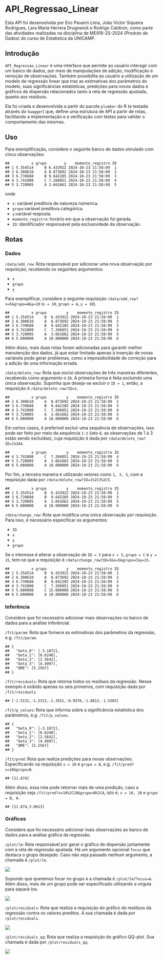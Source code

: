 
# API_Regressao_Linear

Esta API foi desenvolvida por Eric Pavarin Lima, João Victor Siqueira
Rodrigues, Lara Maria Herrera Drugowick e Rodrigo Caldiron, como parte
das atividades realizadas na disciplina de ME918-2S-2024 (Produto de
Dados) do curso de Estatística da UNICAMP.

## Introdução

`API_Regressao_Linear` é uma interface que permite ao usuário interagir
com um banco de dados, por meio de manipulações de adição, modificação e
remoção de observações. Também possibilita ao usuário a utilização de um
modelo de regressão linear que traz as estimativas dos parâmetros do
modelo, suas significâncias estatísticas, predições para novos dados e
gráficos de dispersão relacionados tanto à reta de regressão ajustada,
quanto aos resíduos.

Ela foi criada e desenvolvida a partir do pacote `plumber` do R (e
testada através do `Swagger`) que, define uma estrutura de API a partir
de rotas, facilitando a implementação e a verificação com testes para
validar o comportamento das mesmas.

## Uso

Para exemplificação, considere o seguinte banco de dados simulado com
cinco observações:

    ##          x grupo        y    momento_registro ID
    ## 1 5.354514     B 6.433922 2024-10-23 21:58:09  1
    ## 2 6.308610     A 8.873692 2024-10-23 21:58:09  2
    ## 3 6.739688     B 9.642285 2024-10-23 21:58:09  3
    ## 4 3.741000     C 7.266051 2024-10-23 21:58:09  4
    ## 5 3.720005     A 3.661662 2024-10-23 21:58:09  5

onde

- `x`: variável preditora de natureza númerica.
- `grupo`:variável preditora categórica.
- `y`:variável resposta.
- `momento_registro`: horário em que a observação foi gerada.
- `ID`: identificador responsável pela exclusividade da observação.

## Rotas

### Dados

`/data/add_row`: Rota responsável por adicionar uma nova observação por
requisição, recebendo os seguintes argumentos:

- `x`
- `grupo`
- `y`

Para exemplificar, considere a seguinte requisição
`/data/add_row?x=5&grupo=A&y=10` (`x = 10`, `grupo = A`, `y = 10`).

    ##          x grupo         y    momento_registro ID
    ## 1 5.354514     B  6.433922 2024-10-23 21:58:09  1
    ## 2 6.308610     A  8.873692 2024-10-23 21:58:09  2
    ## 3 6.739688     B  9.642285 2024-10-23 21:58:09  3
    ## 4 3.741000     C  7.266051 2024-10-23 21:58:09  4
    ## 5 3.720005     A  3.661662 2024-10-23 21:58:09  5
    ## 6 5.000000     A 10.000000 2024-10-23 21:58:09  6

Além disso, mais duas rotas foram adicionadas para garantir melhor
manutenção dos dados, já que estar limitado apenas à inserção de novas
variáveis pode gerar problemas, como a impossibolidade de correção para
a adição de uma informação errada.

`/data/delete_row`: Rota que exclui observações de três maneiras
diferentes, recebendo como argumento o `ID`. A primeira forma é feita
excluindo uma única observação. Suponha que deseja-se excluir o
`ID = 1`, então, a requisição é `/data/delete_row?ID=1`.

    ##          x grupo         y    momento_registro ID
    ## 2 6.308610     A  8.873692 2024-10-23 21:58:09  2
    ## 3 6.739688     B  9.642285 2024-10-23 21:58:09  3
    ## 4 3.741000     C  7.266051 2024-10-23 21:58:09  4
    ## 5 3.720005     A  3.661662 2024-10-23 21:58:09  5
    ## 6 5.000000     A 10.000000 2024-10-23 21:58:09  6

Em certos casos, é preferível excluir uma sequência de observações, isso
pode ser feito por meio da sequência `1:3` (isto é, as observações de 1
à 3 estão sendo excluídas), cuja requisição é dada por
`/data/delete_row?ID=1%3A4`.

    ##          x grupo         y    momento_registro ID
    ## 4 3.741000     C  7.266051 2024-10-23 21:58:09  4
    ## 5 3.720005     A  3.661662 2024-10-23 21:58:09  5
    ## 6 5.000000     A 10.000000 2024-10-23 21:58:09  6

Por fim, a terceira maneira é utilizando vetores como `1, 3, 5`, com a
requisição dada por `/data/delete_row?ID=1%2C3%2C5`.

    ##          x grupo         y    momento_registro ID
    ## 1 5.354514     B  6.433922 2024-10-23 21:58:09  1
    ## 3 6.739688     B  9.642285 2024-10-23 21:58:09  3
    ## 5 3.720005     A  3.661662 2024-10-23 21:58:09  5
    ## 6 5.000000     A 10.000000 2024-10-23 21:58:09  6

`/data/change_row`: Rota que modifica uma única observação por
requisição. Para isso, é necessário especificar os argumentos:

- `ID`
- `x`
- `y`
- `grupo`

Se o interesse é alterar a observação de `ID = 5` para `x = 5`,
`grupo = C` e `y = 15`, tem-se que a requisição é
`/data/change_row?ID=5&x=5&grupo=C&y=15`.

    ##          x grupo         y    momento_registro ID
    ## 1 5.354514     B  6.433922 2024-10-23 21:58:09  1
    ## 2 6.308610     A  8.873692 2024-10-23 21:58:09  2
    ## 3 6.739688     B  9.642285 2024-10-23 21:58:09  3
    ## 4 3.741000     C  7.266051 2024-10-23 21:58:09  4
    ## 5 5.000000     C 15.000000 2024-10-23 21:58:09  5
    ## 6 5.000000     A 10.000000 2024-10-23 21:58:09  6

### Inferência

Considere que foi necessário adicionar mais observações no banco de
dados para a análise inferêncial.

`/fit/param`: Rota que fornece as estimativas dos parâmetros da
regressão, e.g. `/fit/param`.

    ## {
    ##   "beta_0": [-3.1872],
    ##   "beta_1": [0.6248],
    ##   "beta_2": [2.5642],
    ##   "beta_3": [4.4997],
    ##   "QME": [5.2567]
    ## }

`/fit/residuals`: Rota que retorna todos os resíduos da regressão. Nesse
exemplo é exibido apenas os seis primeiros, com requisição dada por
`/fit/residuals`.

    ## [-1.5131,-1.2313,-1.3551,-0.9376,-1.8813,-1.5385]

`/fit/p_values`: Rota que informa sobre a significância estatística dos
parâmetros, e.g. `/fit/p_values`.

    ## {
    ##   "beta_0": [-3.1872],
    ##   "beta_1": [0.6248],
    ##   "beta_2": [2.5642],
    ##   "beta_3": [4.4997],
    ##   "QME": [5.2567]
    ## }

`/fit/pred`: Rota que realiza predições para novas observações.
Especificando na requisição `x = 10` e `grupo = B`,
e.g. `/fit/pred?x=10&grupo=B`.

    ## [11.874]

Além disso, essa rota pode retornar mais de uma predição, caso a
requisição seja `/fit/pred?x=10%2C20&grupo=B%2CA`, isto é, `x = 10, 20`
e `grupo = B, A`.

    ## [11.874,3.0613]

### Gráficos

Considere que foi necessário adicionar mais observações ao banco de
dados para a análise gráfica da regressão.

`/plot/lm`: Rota responsável por gerar o gráfico de dispersão juntamente
com a reta de regressão ajustada. Há um argumento opcional `focus` que
destaca o grupo desejado. Caso não seja passado nenhum argumento, a
chamada é `/plot/lm`.

![](README_files/figure-gfm/unnamed-chunk-15-1.png)<!-- -->

Supondo que queremos focar no grupo `A` a chamada é `/plot/lm?focus=A`.
Além disso, mais de um grupo pode ser especificado utilizando a vírgula
para separá-los.

![](README_files/figure-gfm/unnamed-chunk-16-1.png)<!-- -->

`/plot/residuals`: Rota que realiza a requisição do gráfico de resíduos
da regressão contra os valores preditos. A sua chamada é dada por
`/plot/residuals`.

![](README_files/figure-gfm/unnamed-chunk-17-1.png)<!-- -->

`/plot/residuals_qq`: Rota que realiza a requisição do gráfico QQ-plot.
Sua chamada é dada por `/plot/residuals_qq`.

![](README_files/figure-gfm/unnamed-chunk-18-1.png)<!-- -->
